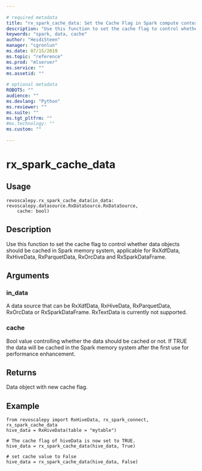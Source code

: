 ```yaml
--- 
 
# required metadata 
title: "rx_spark_cache_data: Set the Cache Flag in Spark compute context (revoscalepy)" 
description: "Use this function to set the cache flag to control whether data objects should be cached in Spark  memory system, applicable for RxXdfData, RxHiveData, RxParquetData, RxOrcData and RxSparkDataFrame." 
keywords: "spark, data, cache" 
author: "HeidiSteen" 
manager: "cgronlun" 
ms.date: 07/15/2019
ms.topic: "reference" 
ms.prod: "mlserver" 
ms.service: "" 
ms.assetid: "" 
 
# optional metadata 
ROBOTS: "" 
audience: "" 
ms.devlang: "Python" 
ms.reviewer: "" 
ms.suite: "" 
ms.tgt_pltfrm: "" 
#ms.technology: "" 
ms.custom: "" 
 
---
```


# rx_spark_cache_data


 


## Usage



```
revoscalepy.rx_spark_cache_data(in_data: revoscalepy.datasource.RxDataSource.RxDataSource,
    cache: bool)
```





## Description

Use this function to set the cache flag to control whether data objects should be cached in Spark
    memory system, applicable for RxXdfData, RxHiveData, RxParquetData, RxOrcData and RxSparkDataFrame.


## Arguments


### in_data

A data source that can be RxXdfData, RxHiveData, RxParquetData, RxOrcData or RxSparkDataFrame.
RxTextData is currently not supported.


### cache

Bool value controlling whether the data should be cached or not. If TRUE the data will
be cached in the Spark memory system after the first use for performance enhancement.


## Returns

Data object with new cache flag.


## Example



```
from revoscalepy import RxHiveData, rx_spark_connect, rx_spark_cache_data
hive_data = RxHiveData(table = "mytable")

# The cache flag of hiveData is now set to TRUE.
hive_data = rx_spark_cache_data(hive_data, True)

# set cache value to False
hive_data = rx_spark_cache_data(hive_data, False)
```

